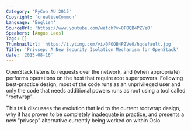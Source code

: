 ```yaml
---
Category: 'PyCon AU 2015'
Copyright: 'creativeCommon'
Language: 'English'
SourceUrl: 'https://www.youtube.com/watch?v=0FOQB4PZVe0'
Speakers: [Angus Lees]
Tags: []
ThumbnailUrl: 'https://i.ytimg.com/vi/0FOQB4PZVe0/hqdefault.jpg'
Title: 'Privsep: A New Security Isolation Mechanism for OpenStack'
date: '2015-08-16'
---
```

OpenStack listens to requests over the network, and (when appropriate) performs operations on the host that require root superpowers.  Following best-practice design, most of the code runs as an unprivileged user and only the code that needs additional powers runs as root using a tool called "rootwrap".

This talk discusses the evolution that led to the current rootwrap design, why it has proven to be completely inadequate in practice, and presents a new "privsep" alternative currently being worked on within Oslo.
